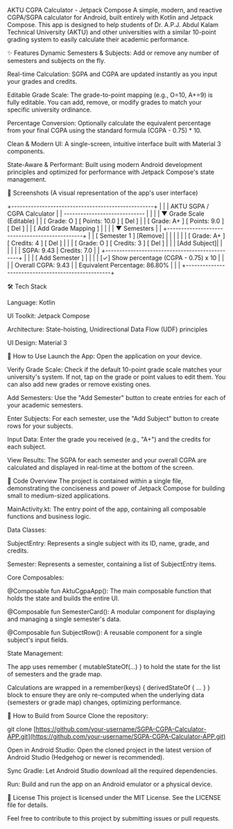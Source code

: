 AKTU CGPA Calculator - Jetpack Compose
A simple, modern, and reactive CGPA/SGPA calculator for Android, built entirely with Kotlin and Jetpack Compose. This app is designed to help students of Dr. A.P.J. Abdul Kalam Technical University (AKTU) and other universities with a similar 10-point grading system to easily calculate their academic performance.

✨ Features
Dynamic Semesters & Subjects: Add or remove any number of semesters and subjects on the fly.

Real-time Calculation: SGPA and CGPA are updated instantly as you input your grades and credits.

Editable Grade Scale: The grade-to-point mapping (e.g., O=10, A+=9) is fully editable. You can add, remove, or modify grades to match your specific university ordinance.

Percentage Conversion: Optionally calculate the equivalent percentage from your final CGPA using the standard formula (CGPA - 0.75) * 10.

Clean & Modern UI: A single-screen, intuitive interface built with Material 3 components.

State-Aware & Performant: Built using modern Android development principles and optimized for performance with Jetpack Compose's state management.

📱 Screenshots
(A visual representation of the app's user interface)

+---------------------------------------------------+
|                                                   |
|  AKTU SGPA / CGPA Calculator                      |
|  -----------------------------                    |
|                                                   |
|  ▼ Grade Scale (Editable)                         |
|    [ Grade: O      ] [ Points: 10.0   ] [ Del ]   |
|    [ Grade: A+     ] [ Points: 9.0    ] [ Del ]   |
|    [ Add Grade Mapping ]                          |
|                                                   |
|  ▼ Semesters                                      |
|  +-----------------------------------------------+
|  | [ Semester 1                       ] [Remove] |
|  |                                               |
|  |   [ Grade: A+ ] [ Credits: 4 ]       [ Del ]  |
|  |   [ Grade: O  ] [ Credits: 3 ]       [ Del ]  |
|  |                                   [Add Subject]|
|  |                                               |
|  | SGPA: 9.43 | Credits: 7.0                     |
|  +-----------------------------------------------+
|                                                   |
|  [ Add Semester ]                                 |
|                                                   |
|  [✓] Show percentage (CGPA - 0.75) x 10           |
|                                                   |
|  Overall CGPA: 9.43                               |
|  Equivalent Percentage: 86.80%                    |
|                                                   |
+---------------------------------------------------+

🛠 Tech Stack

Language: Kotlin

UI Toolkit: Jetpack Compose

Architecture: State-hoisting, Unidirectional Data Flow (UDF) principles

UI Design: Material 3

🚀 How to Use
Launch the App: Open the application on your device.

Verify Grade Scale: Check if the default 10-point grade scale matches your university's system. If not, tap on the grade or point values to edit them. You can also add new grades or remove existing ones.

Add Semesters: Use the "Add Semester" button to create entries for each of your academic semesters.

Enter Subjects: For each semester, use the "Add Subject" button to create rows for your subjects.

Input Data: Enter the grade you received (e.g., "A+") and the credits for each subject.

View Results: The SGPA for each semester and your overall CGPA are calculated and displayed in real-time at the bottom of the screen.

📂 Code Overview
The project is contained within a single file, demonstrating the conciseness and power of Jetpack Compose for building small to medium-sized applications.

MainActivity.kt: The entry point of the app, containing all composable functions and business logic.

Data Classes:

SubjectEntry: Represents a single subject with its ID, name, grade, and credits.

Semester: Represents a semester, containing a list of SubjectEntry items.

Core Composables:

@Composable fun AktuCgpaApp(): The main composable function that holds the state and builds the entire UI.

@Composable fun SemesterCard(): A modular component for displaying and managing a single semester's data.

@Composable fun SubjectRow(): A reusable component for a single subject's input fields.

State Management:

The app uses remember { mutableStateOf(...) } to hold the state for the list of semesters and the grade map.

Calculations are wrapped in a remember(keys) { derivedStateOf { ... } } block to ensure they are only re-computed when the underlying data (semesters or grade map) changes, optimizing performance.

🔧 How to Build from Source
Clone the repository:

git clone [https://github.com/your-username/SGPA-CGPA-Calculator-APP.git](https://github.com/your-username/SGPA-CGPA-Calculator-APP.git)

Open in Android Studio: Open the cloned project in the latest version of Android Studio (Hedgehog or newer is recommended).

Sync Gradle: Let Android Studio download all the required dependencies.

Run: Build and run the app on an Android emulator or a physical device.

📜 License
This project is licensed under the MIT License. See the LICENSE file for details.

Feel free to contribute to this project by submitting issues or pull requests.
